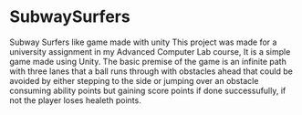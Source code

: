 # SubwaySurfers
Subway Surfers like game made with unity
This project was made for a university assignment in my Advanced Computer Lab course, It is a simple game made using Unity.
The basic premise of the game is an infinite path with three lanes that a ball runs through with obstacles ahead that could be avoided by either stepping to the side or jumping over an obstacle consuming ability points but gaining score points if done successufully, if not the player loses healeth points.
